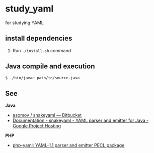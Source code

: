 # study_yaml

for studying YAML

## install dependencies

1. Run `./install.sh` command

## Java compile and execution

```bash
$ ./bin/javae path/to/source.java
```

## See

**Java**

* [asomov / snakeyaml — Bitbucket](https://bitbucket.org/asomov/snakeyaml)
* [Documentation - snakeyaml - YAML parser and emitter for Java - Google Project Hosting](https://code.google.com/p/snakeyaml/wiki/Documentation)

**PHP**

* [php-yaml: YAML-1.1 parser and emitter PECL package](http://bd808.com/pecl-file_formats-yaml/)

